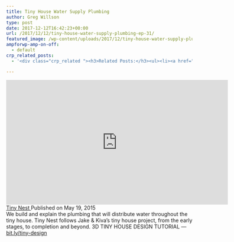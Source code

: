 ```yaml
---
title: Tiny House Water Supply Plumbing
author: Greg Willson
type: post
date: 2017-12-12T16:42:23+00:00
url: /2017/12/12/tiny-house-water-supply-plumbing-ep-31/
featured_image: /wp-content/uploads/2017/12/tiny-house-water-supply-plumbing.jpg
ampforwp-amp-on-off:
  - default
crp_related_posts:
  - '<div class="crp_related "><h3>Related Posts:</h3><ul><li><a href="https://scdhub.org/2017/12/25/wastewater-treatment-and-biosolids-management/"    ><img src="https://scdhub.org/wp-content/uploads/2017/12/wastewater-treatment-and-biosoli-150x150.jpg" alt="Wastewater treatment and Biosolids management" title="Wastewater treatment and Biosolids management" width="150" height="150" class="crp_thumb crp_featured" /><span class="crp_title">Wastewater treatment and Biosolids management</span></a></li><li><a href="https://scdhub.org/2017/05/31/colorado-homeless-outloud/"    ><img src="https://scdhub.org/wp-content/uploads/2017/05/Screen-Shot-2017-06-08-at-3.02.26-PM-150x150.png" alt="Denver Homeless Outloud" title="Denver Homeless Outloud" width="150" height="150" class="crp_thumb crp_featured" /><span class="crp_title">Denver Homeless Outloud</span></a></li><li><a href="https://scdhub.org/2017/06/11/lead-contamination-beyond-flint-drinking-water-and-childrens-health/"    ><img src="https://scdhub.org/wp-content/uploads/2017/06/Screen-Shot-2017-06-10-at-10.17.39-PM-150x150.png" alt="Lead Contamination Beyond Flint: Drinking Water and Children&#8217;s Health" title="Lead Contamination Beyond Flint: Drinking Water and Children&#8217;s Health" width="150" height="150" class="crp_thumb crp_featured" /><span class="crp_title">Lead Contamination Beyond Flint: Drinking Water and&hellip;</span></a></li><li><a href="https://scdhub.org/2017/12/12/rainwater-harvesting-combined-with-slow-sand-filter/"    ><img src="https://scdhub.org/wp-content/uploads/2017/12/rainwater-harvesting-combined-wi-150x150.jpg" alt="rainwater harvesting combined with slow sand filter" title="rainwater harvesting combined with slow sand filter" width="150" height="150" class="crp_thumb crp_featured" /><span class="crp_title">rainwater harvesting combined with slow sand filter</span></a></li><li><a href="https://scdhub.org/2017/10/01/diy-18650-cell-power-wall/"    ><img src="https://scdhub.org/wp-content/uploads/2017/10/Screen-Shot-2017-09-30-at-6.36.35-PM-150x150.png" alt="Home Brewed Power Walls" title="Home Brewed Power Walls" width="150" height="150" class="crp_thumb crp_featured" /><span class="crp_title">Home Brewed Power Walls</span></a></li><li><a href="https://scdhub.org/2017/12/12/8704/"    ><img src="https://scdhub.org/wp-content/uploads/2017/12/8704-150x150.jpg" alt="Our Complete Rain Water System Explained" title="Our Complete Rain Water System Explained" width="150" height="150" class="crp_thumb crp_featured" /><span class="crp_title">Our Complete Rain Water System Explained</span></a></li></ul><div class="crp_clear"></div></div>'

---
```

<iframe width="600" height="338" src="https://www.youtube.com/embed/8C_6vyoR5z0?feature=oembed" frameborder="0" gesture="media" allow="encrypted-media" allowfullscreen></iframe>

<div id="top-row" class="style-scope ytd-video-secondary-info-renderer">
  <div id="upload-info" class="style-scope ytd-video-owner-renderer">
    <div id="owner-container" class="style-scope ytd-video-owner-renderer">
      <a class="yt-simple-endpoint style-scope yt-formatted-string" href="https://www.youtube.com/channel/UCETnS-RiaL34LmC4ZJs9R4A">Tiny Nest </a><span class="date style-scope ytd-video-secondary-info-renderer">Published on May 19, 2015</span>
    </div>
  </div>
</div>

<div id="content" class="style-scope ytd-expander">
  We build and explain the plumbing that will distribute water throughout the tiny house. Tiny Nest follows Jake & Kiva&#8217;s tiny house project, from the early stages, to completion and beyond. 3D TINY HOUSE DESIGN TUTORIAL &#8212; <a class="yt-simple-endpoint style-scope yt-formatted-string" href="https://www.youtube.com/redirect?v=8C_6vyoR5z0&event=video_description&redir_token=AYea2fBEqZuhKJKw_rzUfrC7L3B8MTUxMzE4MzIyN0AxNTEzMDk2ODI3&q=http%3A%2F%2Fbit.ly%2Ftiny-design">bit.ly/tiny-design</a>
</div>

<div>
</div>

<div>
  <div id="top-row" class="style-scope ytd-video-secondary-info-renderer">
    <div id="sponsor-button" class="style-scope ytd-video-owner-renderer">
    </div>
  </div>
</div>